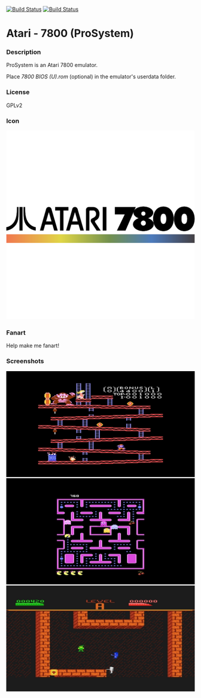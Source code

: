 [![Build Status](https://travis-ci.org/kodi-game/game.libretro.prosystem.svg?branch=master)](https://travis-ci.org/kodi-game/game.libretro.prosystem)
[![Build Status](https://ci.appveyor.com/api/projects/status/github/kodi-game/game.libretro.prosystem?svg=true)](https://ci.appveyor.com/project/kodi-game/game-libretro-prosystem)

# Atari - 7800 (ProSystem)

### Description

ProSystem is an Atari 7800 emulator.

Place *7800 BIOS (U).rom* (optional) in the emulator's userdata folder.

### License

GPLv2

### Icon

![Icon](game.libretro.prosystem/resources/icon.png)

### Fanart

Help make me fanart!

### Screenshots

![Screenshot](game.libretro.prosystem/resources/screenshot-01.jpg)
![Screenshot](game.libretro.prosystem/resources/screenshot-02.jpg)
![Screenshot](game.libretro.prosystem/resources/screenshot-03.jpg)
